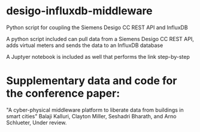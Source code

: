 # desigo-influxdb-middleware

Python script for coupling the Siemens Desigo CC REST API and InfluxDB

A python script included can pull data from a Siemens Desigo CC REST API, adds virtual meters and sends the data to an InfluxDB database

A Juptyer notebook is included as well that performs the link step-by-step

# Supplementary data and code for the conference paper:

"A cyber-physical middleware platform to liberate data from buildings in smart cities" Balaji Kalluri, Clayton Miller, Seshadri Bharath, and Arno Schlueter, Under review.
